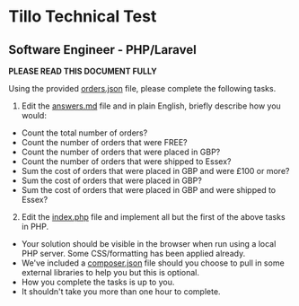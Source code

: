 # Tillo Technical Test
## Software Engineer - PHP/Laravel

**PLEASE READ THIS DOCUMENT FULLY**

Using the provided [orders.json](./orders.json) file, please complete the following tasks.

1. Edit the [answers.md](./answers.md) file and in plain English, briefly describe how you would:
  * Count the total number of orders?
  * Count the number of orders that were FREE?
  * Count the number of orders that were placed in GBP?
  * Count the number of orders that were shipped to Essex?
  * Sum the cost of orders that were placed in GBP and were £100 or more?
  * Sum the cost of orders that were placed in GBP?
  * Sum the cost of orders that were placed in GBP and were shipped to Essex?

2. Edit the [index.php](./index.php) file and implement all but the first of the above tasks in PHP.
  * Your solution should be visible in the browser when run using a local PHP server. Some CSS/formatting has been applied already.
  * We've included a [composer.json](./composer.json) file should you choose to pull in some external libraries to help you but this is optional.
  * How you complete the tasks is up to you.
  * It shouldn't take you more than one hour to complete.
